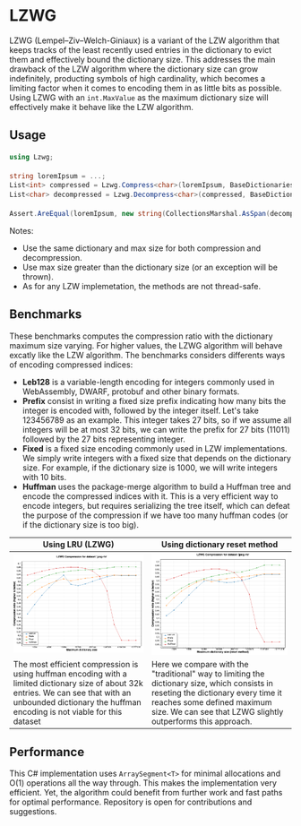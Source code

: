 # LZWG

LZWG (Lempel–Ziv–Welch-Giniaux) is a variant of the LZW algorithm that keeps tracks of the least recently used entries in the dictionary to evict them and effectively bound the dictionary size. This addresses the main drawback of the LZW algorithm where the dictionary size can grow indefinitely, producting symbols of high cardinality, which becomes a limiting factor when it comes to encoding them in as little bits as possible.  
Using LZWG with an `int.MaxValue` as the maximum dictionary size will effectively make it behave like the LZW algorithm.

## Usage

```csharp
using Lzwg;

string loremIpsum = ...;
List<int> compressed = Lzwg.Compress<char>(loremIpsum, BaseDictionaries.Ascii, 1000);
List<char> decompressed = Lzwg.Decompress<char>(compressed, BaseDictionaries.Ascii, 1000);

Assert.AreEqual(loremIpsum, new string(CollectionsMarshal.AsSpan(decompressed)));
```

Notes:
- Use the same dictionary and max size for both compression and decompression.
- Use max size greater than the dictionary size (or an exception will be thrown).
- As for any LZW implemetation, the methods are not thread-safe.

## Benchmarks

These benchmarks computes the compression ratio with the dictionary maximum size varying. For higher values, the LZWG algorithm will behave excatly like the LZW algorithm. The benchmarks considers differents ways of encoding compressed indices:
- **Leb128** is a variable-length encoding for integers commonly used in WebAssembly, DWARF, protobuf and other binary formats. 
- **Prefix** consist in writing a fixed size prefix indicating how many bits the integer is encoded with, followed by the integer itself. Let's take 123456789 as an example. This integer takes 27 bits, so if we assume all integers will be at most 32 bits, we can write the prefix for 27 bits (11011) followed by the 27 bits representing integer.
- **Fixed** is a fixed size encoding commonly used in LZW implementations. We simply write integers with a fixed size that depends on the dictionary size. For example, if the dictionary size is 1000, we will write integers with 10 bits.
- **Huffman** uses the package-merge algorithm to build a Huffman tree and encode the compressed indices with it. This is a very efficient way to encode integers, but requires serializing the tree itself, which can defeat the purpose of the compression if we have too many huffman codes (or if the dictionary size is too big).

| Using LRU (LZWG) | Using dictionary reset method |
|---|---|
| ![lru](./Lzwg.Benchmarks/jpeg-rle.png)  | ![reset](./Lzwg.Benchmarks/jpeg-rle-reset.png) |
| The most efficient compression is using huffman encoding with a limited dictionary size of about 32k entries. We can see that with an unbounded dictionary the huffman encoding is not viable for this dataset | Here we compare with the "traditional" way to limiting the dictionary size, which consists in reseting the dictionary every time it reaches some defined maximum size. We can see that LZWG slightly outperforms this approach. |

## Performance

This C# implementation uses `ArraySegment<T>` for minimal allocations and O(1) operations all the way through. This makes the implementation very efficient. Yet, the algorithm could benefit from further work and fast paths for optimal performance. Repository is open for contributions and suggestions.